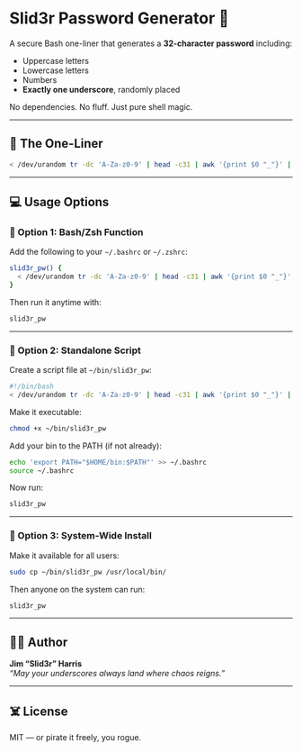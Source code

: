 # Slid3r Password Generator 🔐

A secure Bash one-liner that generates a **32-character password** including:
- Uppercase letters
- Lowercase letters
- Numbers
- **Exactly one underscore**, randomly placed

No dependencies. No fluff. Just pure shell magic.

---

## 🧠 The One-Liner

```bash
< /dev/urandom tr -dc 'A-Za-z0-9' | head -c31 | awk '{print $0 "_"}' | fold -w1 | shuf | tr -d '\n'; echo
```

---

## 💻 Usage Options

### 🔹 Option 1: Bash/Zsh Function

Add the following to your `~/.bashrc` or `~/.zshrc`:

```bash
slid3r_pw() {
  < /dev/urandom tr -dc 'A-Za-z0-9' | head -c31 | awk '{print $0 "_"}' | fold -w1 | shuf | tr -d '\n'; echo
}
```

Then run it anytime with:
```bash
slid3r_pw
```

---

### 🔹 Option 2: Standalone Script

Create a script file at `~/bin/slid3r_pw`:

```bash
#!/bin/bash
< /dev/urandom tr -dc 'A-Za-z0-9' | head -c31 | awk '{print $0 "_"}' | fold -w1 | shuf | tr -d '\n'; echo
```

Make it executable:
```bash
chmod +x ~/bin/slid3r_pw
```

Add your bin to the PATH (if not already):

```bash
echo 'export PATH="$HOME/bin:$PATH"' >> ~/.bashrc
source ~/.bashrc
```

Now run:
```bash
slid3r_pw
```

---

### 🔹 Option 3: System-Wide Install

Make it available for all users:

```bash
sudo cp ~/bin/slid3r_pw /usr/local/bin/
```

Then anyone on the system can run:
```bash
slid3r_pw
```

---

## 🏴‍☠️ Author

**Jim “Slid3r” Harris**  
_“May your underscores always land where chaos reigns.”_

---

## ☠️ License

MIT — or pirate it freely, you rogue.
